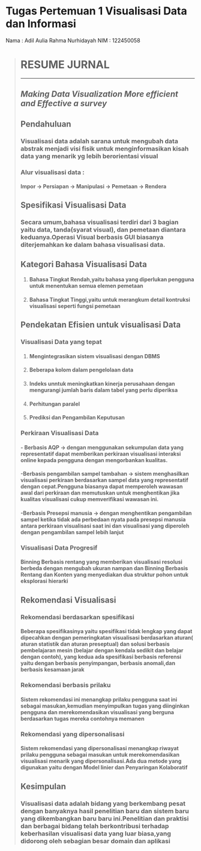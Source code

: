 # **Tugas Pertemuan 1 Visualisasi Data dan Informasi**

<blockk>Nama : Adil Aulia Rahma Nurhidayah
NIM  : 122450058<blockquote>

# RESUME JURNAL  
---
## *Making Data Visualization More efficient and Effective a survey*

## Pendahuluan

### Visualisasi data adalah sarana untuk mengubah data abstrak menjadi visi fisik untuk menginformasikan kisah data yang menarik yg lebih berorientasi visual

### Alur visualisasi data :

####  Impor  ->  Persiapan  ->  Manipulasi  ->  Pemetaan ->  Rendera


## Spesifikasi Visualisasi Data

### Secara umum,bahasa visualisasi terdiri dari 3 bagian yaitu data, tanda(syarat visual), dan pemetaan diantara keduanya.Operasi Visual berbasis GUI biasanya diterjemahkan ke dalam bahasa visualisasi data.

## Kategori Bahasa Visualisasi Data
1. #### Bahasa Tingkat Rendah,yaitu bahasa yang diperlukan pengguna untuk menentukan semua elemen pemetaan
2. #### Bahasa Tingkat Tinggi,yaitu untuk merangkum detail kontruksi visualisasi seperti  fungsi pemetaan

## Pendekatan Efisien untuk visualisasi Data
### Visualisasi Data yang tepat
1. #### Mengintegrasikan sistem visualisasi dengan DBMS
2. #### Beberapa kolom dalam pengelolaan data
3. #### Indeks unntuk meningkatkan kinerja perusahaan dengan mengurangi jumlah baris dalam tabel yang perlu diperiksa
4. #### Perhitungan paralel
5. #### Prediksi dan Pengambilan Keputusan


### Perkiraan Visualisasi Data
#### - Berbasis AQP -> dengan menggunakan sekumpulan data yang representatif dapat memberikan perkiraan visualisasi interaksi online kepada pengguna dengan mengorbankan kualitas.
#### -Berbasis pengambilan sampel tambahan -> sistem menghasilkan visualisasi perkiraan berdasarkan sampel data yang representatif dengan cepat.Pengguna biasanya dapat memperoleh wawasan awal dari perkiraan dan memutuskan untuk menghentikan jika kualitas visualisasi cukup memverifikasi wawasan ini.
#### -Berbasis Presepsi manusia -> dengan menghentikan pengambilan sampel ketika tidak ada perbedaan nyata pada presepsi manusia antara perkiraan visualisasi saat ini dan visualisasi yang diperoleh dengan pengambilan sampel lebih lanjut

### Visualisasi Data Progresif
#### Binning Berbasis rentang yang memberikan visualisasi resolusi berbeda dengan mengubah ukuran nampan dan Binning Berbasis  Rentang dan Konten yang menyediakan dua  struktur pohon untuk eksplorasi hierarki

## Rekomendasi Visualisasi
### Rekomendasi berdasarkan spesifikasi
#### Beberapa spesifikasinya yaitu  spesifikasi tidak lengkap yang dapat dipecahkan dengan pemeringkatan visualisasi berdasarkan aturan( aturan statistik dan aturan preseptual) dan solusi berbasis pembelajaran mesin (belajar dengan kendala sedikit dan belajar dengan contoh), yang kedua ada spesifikasi berbasis referensi yaitu dengan berbasis penyimpangan, berbasis anomali,dan berbasis kesamaan jarak
### Rekomendasi berbasis prilaku
#### Sistem rekomendasi ini menangkap prilaku pengguna saat ini sebagai masukan,kemudian menyimpulkan tugas yang diinginkan pengguna dan merekomendasikan visualisasi yang berguna berdasarkan tugas mereka  contohnya memanen
### Rekomendasi yang dipersonalisasi
#### Sistem rekomendasi yang dipersonalisasi menangkap riwayat prilaku pengguna sebagai masukan untuk merekomendasikan visualisasi menarik yang dipersonalisasi.Ada dua metode yang digunakan yaitu dengan Model linier dan Penyaringan Kolaboratif


## Kesimpulan
### Visualisasi data adalah bidang yang berkembang pesat dengan banyaknya hasil penelitian baru dan sistem baru yang dikembangkan baru baru ini.Penelitian dan praktisi dan berbagai bidang telah berkontribusi terhadap keberhasilan visualisasi data yang luar biasa,yang didorong oleh sebagian besar domain dan aplikasi
